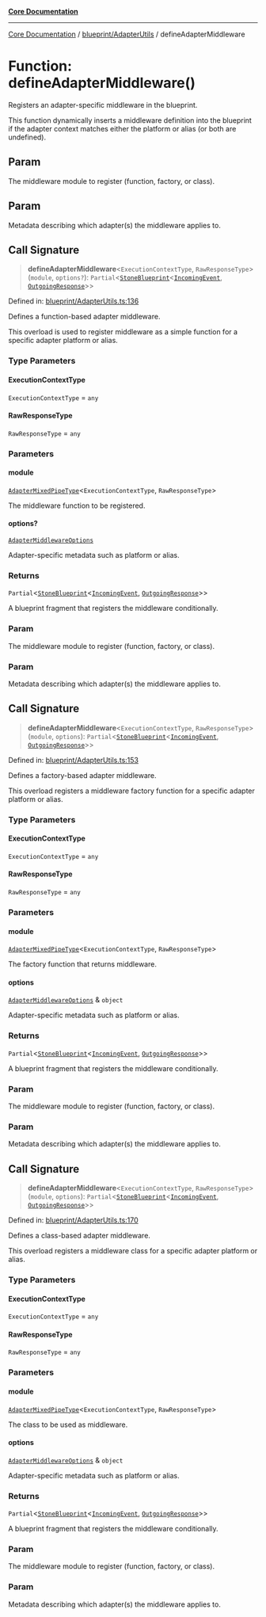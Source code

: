 [**Core Documentation**](../../../README.md)

***

[Core Documentation](../../../README.md) / [blueprint/AdapterUtils](../README.md) / defineAdapterMiddleware

# Function: defineAdapterMiddleware()

Registers an adapter-specific middleware in the blueprint.

This function dynamically inserts a middleware definition into the blueprint
if the adapter context matches either the platform or alias (or both are undefined).

## Param

The middleware module to register (function, factory, or class).

## Param

Metadata describing which adapter(s) the middleware applies to.

## Call Signature

> **defineAdapterMiddleware**\<`ExecutionContextType`, `RawResponseType`\>(`module`, `options?`): `Partial`\<[`StoneBlueprint`](../../../options/StoneBlueprint/interfaces/StoneBlueprint.md)\<[`IncomingEvent`](../../../events/IncomingEvent/classes/IncomingEvent.md), [`OutgoingResponse`](../../../events/OutgoingResponse/classes/OutgoingResponse.md)\>\>

Defined in: [blueprint/AdapterUtils.ts:136](https://github.com/stonemjs/core/blob/85781fe5b87769612839dd6b850ba45186d357fa/src/blueprint/AdapterUtils.ts#L136)

Defines a function-based adapter middleware.

This overload is used to register middleware as a simple function for a specific adapter platform or alias.

### Type Parameters

#### ExecutionContextType

`ExecutionContextType` = `any`

#### RawResponseType

`RawResponseType` = `any`

### Parameters

#### module

[`AdapterMixedPipeType`](../../../declarations/type-aliases/AdapterMixedPipeType.md)\<`ExecutionContextType`, `RawResponseType`\>

The middleware function to be registered.

#### options?

[`AdapterMiddlewareOptions`](../../../declarations/interfaces/AdapterMiddlewareOptions.md)

Adapter-specific metadata such as platform or alias.

### Returns

`Partial`\<[`StoneBlueprint`](../../../options/StoneBlueprint/interfaces/StoneBlueprint.md)\<[`IncomingEvent`](../../../events/IncomingEvent/classes/IncomingEvent.md), [`OutgoingResponse`](../../../events/OutgoingResponse/classes/OutgoingResponse.md)\>\>

A blueprint fragment that registers the middleware conditionally.

### Param

The middleware module to register (function, factory, or class).

### Param

Metadata describing which adapter(s) the middleware applies to.

## Call Signature

> **defineAdapterMiddleware**\<`ExecutionContextType`, `RawResponseType`\>(`module`, `options`): `Partial`\<[`StoneBlueprint`](../../../options/StoneBlueprint/interfaces/StoneBlueprint.md)\<[`IncomingEvent`](../../../events/IncomingEvent/classes/IncomingEvent.md), [`OutgoingResponse`](../../../events/OutgoingResponse/classes/OutgoingResponse.md)\>\>

Defined in: [blueprint/AdapterUtils.ts:153](https://github.com/stonemjs/core/blob/85781fe5b87769612839dd6b850ba45186d357fa/src/blueprint/AdapterUtils.ts#L153)

Defines a factory-based adapter middleware.

This overload registers a middleware factory function for a specific adapter platform or alias.

### Type Parameters

#### ExecutionContextType

`ExecutionContextType` = `any`

#### RawResponseType

`RawResponseType` = `any`

### Parameters

#### module

[`AdapterMixedPipeType`](../../../declarations/type-aliases/AdapterMixedPipeType.md)\<`ExecutionContextType`, `RawResponseType`\>

The factory function that returns middleware.

#### options

[`AdapterMiddlewareOptions`](../../../declarations/interfaces/AdapterMiddlewareOptions.md) & `object`

Adapter-specific metadata such as platform or alias.

### Returns

`Partial`\<[`StoneBlueprint`](../../../options/StoneBlueprint/interfaces/StoneBlueprint.md)\<[`IncomingEvent`](../../../events/IncomingEvent/classes/IncomingEvent.md), [`OutgoingResponse`](../../../events/OutgoingResponse/classes/OutgoingResponse.md)\>\>

A blueprint fragment that registers the middleware conditionally.

### Param

The middleware module to register (function, factory, or class).

### Param

Metadata describing which adapter(s) the middleware applies to.

## Call Signature

> **defineAdapterMiddleware**\<`ExecutionContextType`, `RawResponseType`\>(`module`, `options`): `Partial`\<[`StoneBlueprint`](../../../options/StoneBlueprint/interfaces/StoneBlueprint.md)\<[`IncomingEvent`](../../../events/IncomingEvent/classes/IncomingEvent.md), [`OutgoingResponse`](../../../events/OutgoingResponse/classes/OutgoingResponse.md)\>\>

Defined in: [blueprint/AdapterUtils.ts:170](https://github.com/stonemjs/core/blob/85781fe5b87769612839dd6b850ba45186d357fa/src/blueprint/AdapterUtils.ts#L170)

Defines a class-based adapter middleware.

This overload registers a middleware class for a specific adapter platform or alias.

### Type Parameters

#### ExecutionContextType

`ExecutionContextType` = `any`

#### RawResponseType

`RawResponseType` = `any`

### Parameters

#### module

[`AdapterMixedPipeType`](../../../declarations/type-aliases/AdapterMixedPipeType.md)\<`ExecutionContextType`, `RawResponseType`\>

The class to be used as middleware.

#### options

[`AdapterMiddlewareOptions`](../../../declarations/interfaces/AdapterMiddlewareOptions.md) & `object`

Adapter-specific metadata such as platform or alias.

### Returns

`Partial`\<[`StoneBlueprint`](../../../options/StoneBlueprint/interfaces/StoneBlueprint.md)\<[`IncomingEvent`](../../../events/IncomingEvent/classes/IncomingEvent.md), [`OutgoingResponse`](../../../events/OutgoingResponse/classes/OutgoingResponse.md)\>\>

A blueprint fragment that registers the middleware conditionally.

### Param

The middleware module to register (function, factory, or class).

### Param

Metadata describing which adapter(s) the middleware applies to.
